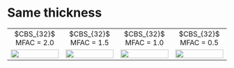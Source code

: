 # Same thickness
<table>
 <tr align="center">
    <td width="25%">$CBS_{32}$  MFAC = 2.0 </td>
    <td width="25%">$CBS_{32}$  MFAC = 1.5 </td>
    <td width="25%">$CBS_{32}$  MFAC = 1.0 </td>
    <td width="25%">$CBS_{32}$  MFAC = 0.5 </td>   
  </tr>
  <tr align="center">
    <td width="25%"><img src="https://github.com/user-attachments/assets/495b736e-2980-40ed-9ce4-ce8e722456ea" width=100% height=100%> </td>   
    <td width="25%"><img src="https://github.com/user-attachments/assets/55e441da-1b6b-41f1-9c44-463ca6bb3d26" width=100% height=100%> </td>
    <td width="25%"><img src="https://github.com/user-attachments/assets/ea2f0ebf-135c-42b4-a9dc-402b2deb81aa" width=100% height=100%> </td>   
    <td width="25%"><img src="https://github.com/user-attachments/assets/028273cc-eb7c-4d56-b955-a728e082e5d6" width=100% height=100%> </td>    
  </tr>
</table>
